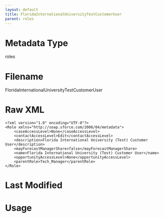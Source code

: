 ```yaml
---
layout: default
title: FloridaInternationalUniversityTestCustomerUser
parent: roles
---
```

# Metadata Type
roles


# Filename 
FloridaInternationalUniversityTestCustomerUser


# Raw XML
```
<?xml version="1.0" encoding="UTF-8"?>
<Role xmlns="http://soap.sforce.com/2006/04/metadata">
    <caseAccessLevel>None</caseAccessLevel>
    <contactAccessLevel>Edit</contactAccessLevel>
    <description>Florida International University (Test) Customer User</description>
    <mayForecastManagerShare>false</mayForecastManagerShare>
    <name>Florida International University (Test) Customer User</name>
    <opportunityAccessLevel>None</opportunityAccessLevel>
    <parentRole>Tech_Manager</parentRole>
</Role>
```


# Last Modified


# Usage
